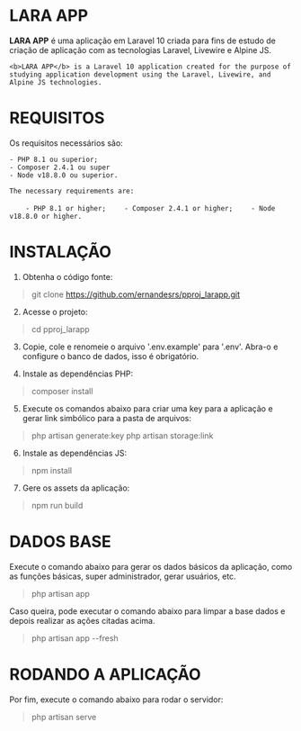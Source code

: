 # LARA APP
<b>LARA APP</b> é uma aplicação em Laravel 10 criada para fins de estudo de criação de aplicação com as tecnologias Laravel, Livewire e Alpine JS.

`<b>LARA APP</b> is a Laravel 10 application created for the purpose of studying application development using the Laravel, Livewire, and Alpine JS technologies.`

# REQUISITOS
Os requisitos necessários são:

    - PHP 8.1 ou superior;
    - Composer 2.4.1 ou super
    - Node v18.8.0 ou superior.

`The necessary requirements are:`

`    - PHP 8.1 or higher;`
`    - Composer 2.4.1 or higher;`
`    - Node v18.8.0 or higher.`

# INSTALAÇÃO
1. Obtenha o código fonte:
> git clone https://github.com/ernandesrs/pproj_larapp.git

2. Acesse o projeto:
> cd pproj_larapp

3. Copie, cole e renomeie o arquivo '.env.example' para '.env'.
   Abra-o e configure o banco de dados, isso é obrigatório.

4. Instale as dependências PHP:
> composer install

5. Execute os comandos abaixo para criar uma key para a aplicação e gerar link simbólico para a pasta de arquivos:
> php artisan generate:key
> php artisan storage:link

6. Instale as dependências JS:
> npm install

7. Gere os assets da aplicação:
> npm run build

# DADOS BASE
Execute o comando abaixo para gerar os dados básicos da aplicação, como as funções básicas, super administrador, gerar usuários, etc.
> php artisan app

Caso queira, pode executar o comando abaixo para limpar a base dados e depois realizar as ações citadas acima.
> php artisan app --fresh

# RODANDO A APLICAÇÃO
Por fim, execute o comando abaixo para rodar o servidor:
> php artisan serve